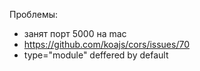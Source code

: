 
Проблемы:
- занят порт 5000 на mac
- https://github.com/koajs/cors/issues/70
- type="module" deffered by default